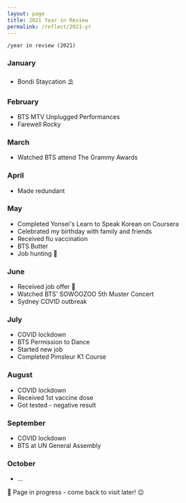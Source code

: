```yaml
---
layout: page
title: 2021 Year in Review
permalink: /reflect/2021-yr
---
```


`/year in review (2021)`

### January

- Bondi Staycation ⛱

### February

- BTS MTV Unplugged Performances
- Farewell Rocky

### March

- Watched BTS attend The Grammy Awards

### April

- Made redundant

### May

- Completed Yonsei's Learn to Speak Korean on Coursera
- Celebrated my birthday with family and friends
- Received flu vaccination
- BTS Butter
- Job hunting 👀

### June

- Received job offer 🎉
- Watched BTS' SOWOOZOO 5th Muster Concert
- Sydney COVID outbreak

### July

- COVID lockdown
- BTS Permission to Dance
- Started new job
- Completed Pimsleur K1 Course

### August

- COVID lockdown
- Received 1st vaccine dose
- Got tested - negative result

### September

- COVID lockdown
- BTS at UN General Assembly

### October

- ...

🚧 Page in progress - come back to visit later! 😉 

<style>
  .wrapper {
    max-width: 58em;
  }
</style>